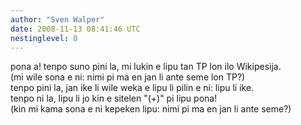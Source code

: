 ```yaml
---
author: "Sven Walper"
date: 2008-11-13 08:41:46 UTC
nestinglevel: 0
---
```

pona a! tenpo suno pini la, mi lukin e lipu tan TP lon ilo Wikipesija.  
(mi wile sona e ni: nimi pi ma en jan li ante seme lon TP?)  
tenpo pini la, jan ike li wile weka e lipu li pilin e ni: lipu li ike.  
tenpo ni la, lipu li jo kin e sitelen "(+)" pi lipu pona!  
(kin mi kama sona e ni kepeken lipu: nimi pi ma en jan li ante seme?)